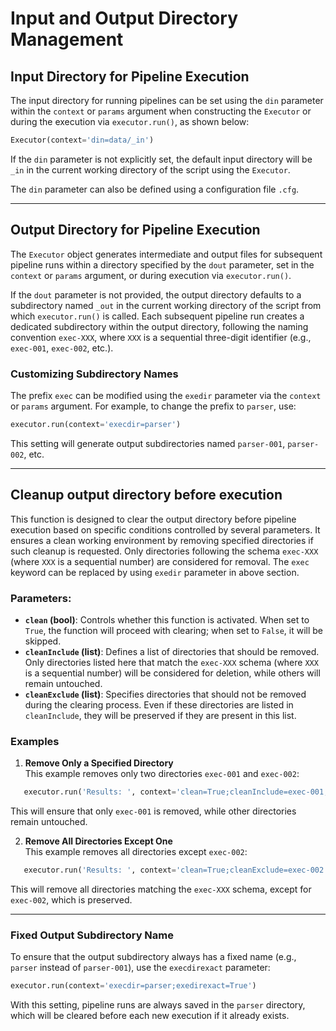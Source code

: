 
# Input and Output Directory Management

## Input Directory for Pipeline Execution

The input directory for running pipelines can be set using the `din` parameter within the `context` or `params` argument when constructing the `Executor` or during the execution via `executor.run()`, as shown below:

```python
Executor(context='din=data/_in')
```

If the `din` parameter is not explicitly set, the default input directory will be `_in` in the current working directory of the script using the `Executor`.

The `din` parameter can also be defined using a configuration file `.cfg`.

---

## Output Directory for Pipeline Execution

The `Executor` object generates intermediate and output files for subsequent pipeline runs within a directory specified by the `dout` parameter, set in the `context` or `params` argument, or during execution via `executor.run()`.

If the `dout` parameter is not provided, the output directory defaults to a subdirectory named `_out` in the current working directory of the script from which `executor.run()` is called. Each subsequent pipeline run creates a dedicated subdirectory within the output directory, following the naming convention `exec-XXX`, where `XXX` is a sequential three-digit identifier (e.g., `exec-001`, `exec-002`, etc.).

### Customizing Subdirectory Names

The prefix `exec` can be modified using the `exedir` parameter via the `context` or `params` argument. For example, to change the prefix to `parser`, use:

```python
executor.run(context='execdir=parser')
```

This setting will generate output subdirectories named `parser-001`, `parser-002`, etc.

---

## Cleanup output directory before execution

This function is designed to clear the output directory before pipeline execution based on specific conditions controlled by several parameters. It ensures a clean working environment by removing specified directories if such cleanup is requested. Only directories following the schema `exec-XXX` (where `XXX` is a sequential number) are considered for removal. The `exec` keyword can be replaced by using `exedir` parameter in above section.

### Parameters:

- **`clean` (bool)**: Controls whether this function is activated. When set to `True`, the function will proceed with clearing; when set to `False`, it will be skipped.
- **`cleanInclude` (list)**: Defines a list of directories that should be removed. Only directories listed here that match the `exec-XXX` schema (where `XXX` is a sequential number) will be considered for deletion, while others will remain untouched.
- **`cleanExclude` (list)**: Specifies directories that should not be removed during the clearing process. Even if these directories are listed in `cleanInclude`, they will be preserved if they are present in this list.

### Examples

1. **Remove Only a Specified Directory**  
   This example removes only two directories `exec-001` and `exec-002`:

```python
   executor.run('Results: ', context='clean=True;cleanInclude=exec-001,exec-001')
```
   This will ensure that only `exec-001` is removed, while other directories remain untouched.

2. **Remove All Directories Except One**  
   This example removes all directories except `exec-002`:
```python
   executor.run('Results: ', context='clean=True;cleanExclude=exec-002')
```
   This will remove all directories matching the `exec-XXX` schema, except for `exec-002`, which is preserved.

---

### Fixed Output Subdirectory Name

To ensure that the output subdirectory always has a fixed name (e.g., `parser` instead of `parser-001`), use the `execdirexact` parameter:

```python
executor.run(context='execdir=parser;exedirexact=True')
```

With this setting, pipeline runs are always saved in the `parser` directory, which will be cleared before each new execution if it already exists.
